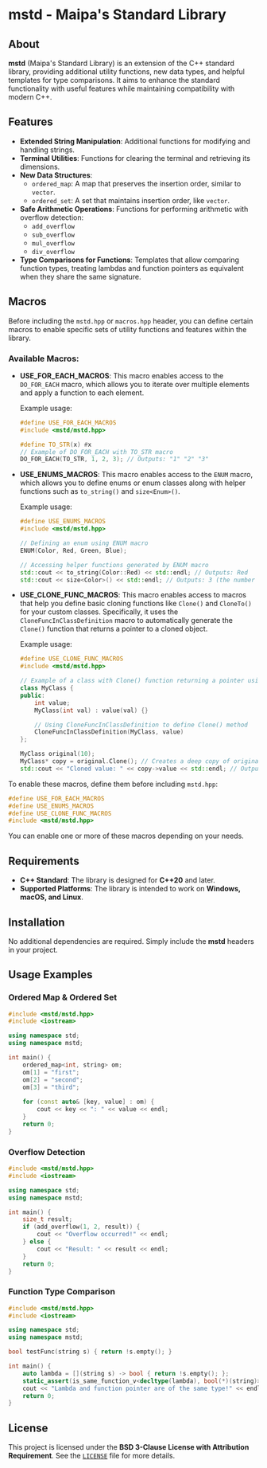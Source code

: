# mstd - Maipa's Standard Library

## About

**mstd** (Maipa's Standard Library) is an extension of the C++ standard library, providing additional utility functions, new data types, and helpful templates for type comparisons. It aims to enhance the standard functionality with useful features while maintaining compatibility with modern C++.

## Features

- **Extended String Manipulation**: Additional functions for modifying and handling strings.
- **Terminal Utilities**: Functions for clearing the terminal and retrieving its dimensions.
- **New Data Structures**:
  - `ordered_map`: A map that preserves the insertion order, similar to `vector`.
  - `ordered_set`: A set that maintains insertion order, like `vector`.
- **Safe Arithmetic Operations**: Functions for performing arithmetic with overflow detection:
  - `add_overflow`
  - `sub_overflow`
  - `mul_overflow`
  - `div_overflow`
- **Type Comparisons for Functions**: Templates that allow comparing function types, treating lambdas and function pointers as equivalent when they share the same signature.

## Macros

Before including the `mstd.hpp` or `macros.hpp` header, you can define certain macros to enable specific sets of utility functions and features within the library.

### Available Macros:

- **USE_FOR_EACH_MACROS**: This macro enables access to the `DO_FOR_EACH` macro, which allows you to iterate over multiple elements and apply a function to each element.

  Example usage:
  ```cpp
  #define USE_FOR_EACH_MACROS
  #include <mstd/mstd.hpp>

  #define TO_STR(x) #x
  // Example of DO_FOR_EACH with TO_STR macro
  DO_FOR_EACH(TO_STR, 1, 2, 3); // Outputs: "1" "2" "3"
  ```

- **USE_ENUMS_MACROS**: This macro enables access to the `ENUM` macro, which allows you to define enums or enum classes along with helper functions such as `to_string()` and `size<Enum>()`.

  Example usage:
  ```cpp
  #define USE_ENUMS_MACROS
  #include <mstd/mstd.hpp>

  // Defining an enum using ENUM macro
  ENUM(Color, Red, Green, Blue);

  // Accessing helper functions generated by ENUM macro
  std::cout << to_string(Color::Red) << std::endl; // Outputs: Red
  std::cout << size<Color>() << std::endl; // Outputs: 3 (the number of elements in the enum)
  ```

- **USE_CLONE_FUNC_MACROS**: This macro enables access to macros that help you define basic cloning functions like `Clone()` and `CloneTo()` for your custom classes. Specifically, it uses the `CloneFuncInClassDefinition` macro to automatically generate the `Clone()` function that returns a pointer to a cloned object.

  Example usage:
  ```cpp
  #define USE_CLONE_FUNC_MACROS
  #include <mstd/mstd.hpp>

  // Example of a class with Clone() function returning a pointer using CloneFuncInClassDefinition macro
  class MyClass {
  public:
      int value;
      MyClass(int val) : value(val) {}

      // Using CloneFuncInClassDefinition to define Clone() method
      CloneFuncInClassDefinition(MyClass, value)
  };

  MyClass original(10);
  MyClass* copy = original.Clone(); // Creates a deep copy of original and returns a pointer
  std::cout << "Cloned value: " << copy->value << std::endl; // Outputs: Cloned value: 10
  ```

To enable these macros, define them before including `mstd.hpp`:

```cpp
#define USE_FOR_EACH_MACROS
#define USE_ENUMS_MACROS
#define USE_CLONE_FUNC_MACROS
#include <mstd/mstd.hpp>
```

You can enable one or more of these macros depending on your needs.

## Requirements

- **C++ Standard**: The library is designed for **C++20** and later.
- **Supported Platforms**: The library is intended to work on **Windows, macOS, and Linux**.

## Installation

No additional dependencies are required. Simply include the **mstd** headers in your project.

## Usage Examples

### Ordered Map & Ordered Set

```cpp
#include <mstd/mstd.hpp>
#include <iostream>

using namespace std;
using namespace mstd;

int main() {
    ordered_map<int, string> om;
    om[1] = "first";
    om[2] = "second";
    om[3] = "third";
    
    for (const auto& [key, value] : om) {
        cout << key << ": " << value << endl;
    }
    return 0;
}
```

### Overflow Detection

```cpp
#include <mstd/mstd.hpp>
#include <iostream>

using namespace std;
using namespace mstd;

int main() {
    size_t result;
    if (add_overflow(1, 2, result)) {
        cout << "Overflow occurred!" << endl;
    } else {
        cout << "Result: " << result << endl;
    }
    return 0;
}
```

### Function Type Comparison

```cpp
#include <mstd/mstd.hpp>
#include <iostream>

using namespace std;
using namespace mstd;

bool testFunc(string s) { return !s.empty(); }

int main() {
    auto lambda = [](string s) -> bool { return !s.empty(); };
    static_assert(is_same_function_v<decltype(lambda), bool(*)(string)>);
    cout << "Lambda and function pointer are of the same type!" << endl;
    return 0;
}
```

## License

This project is licensed under the **BSD 3-Clause License with Attribution Requirement**. See the [`LICENSE`](./LICENSE) file for more details.